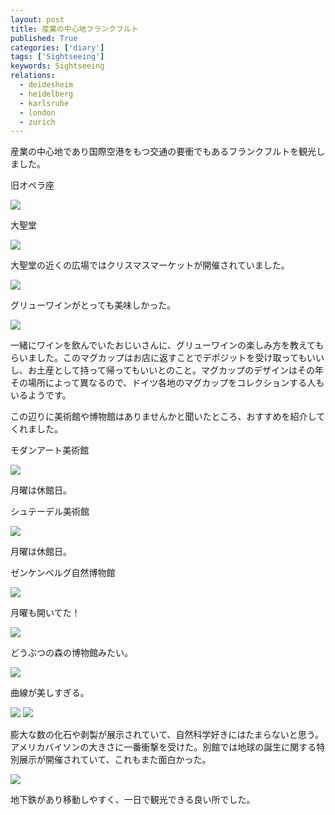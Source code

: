 ```yaml
---
layout: post
title: 産業の中心地フランクフルト
published: True
categories: ['diary']
tags: ['Sightseeing']
keywords: Sightseeing
relations:
  - deidesheim
  - heidelberg
  - karlsruhe
  - london
  - zurich
---
```


産業の中心地であり国際空港をもつ交通の要衝でもあるフランクフルトを観光しました。

<p class="injection-center">旧オペラ座</p>

<img src="https://dl.dropboxusercontent.com/u/12208857/img/frankfurt01.JPG" class="image-on-frame">

<p class="injection-center">大聖堂</p>

<img src="https://dl.dropboxusercontent.com/u/12208857/img/frankfurt02.JPG" class="image-on-frame-small">

大聖堂の近くの広場ではクリスマスマーケットが開催されていました。

<img src="https://dl.dropboxusercontent.com/u/12208857/img/frankfurt03.JPG" class="image-on-frame">

グリューワインがとっても美味しかった。

<img src="https://dl.dropboxusercontent.com/u/12208857/img/frankfurt04.JPG" class="image-on-frame">

一緒にワインを飲んでいたおじいさんに、グリューワインの楽しみ方を教えてもらいました。このマグカップはお店に返すことでデポジットを受け取ってもいいし、お土産として持って帰ってもいいとのこと。マグカップのデザインはその年その場所によって異なるので、ドイツ各地のマグカップをコレクションする人もいるようです。

この辺りに美術館や博物館はありませんかと聞いたところ、おすすめを紹介してくれました。

<p class="injection-center">モダンアート美術館</p>

<img src="https://dl.dropboxusercontent.com/u/12208857/img/frankfurt05.JPG" class="image-on-frame">

月曜は休館日。

<p class="injection-center">シュテーデル美術館</p>

<img src="https://dl.dropboxusercontent.com/u/12208857/img/frankfurt06.JPG" class="image-on-frame">

月曜は休館日。

<p class="injection-center">ゼンケンベルグ自然博物館</p>

<img src="https://dl.dropboxusercontent.com/u/12208857/img/frankfurt07.JPG" class="image-on-frame">

月曜も開いてた！

<img src="https://dl.dropboxusercontent.com/u/12208857/img/frankfurt08.JPG" class="image-on-frame">

どうぶつの森の博物館みたい。

<img src="https://dl.dropboxusercontent.com/u/12208857/img/frankfurt09.JPG" class="image-on-frame">

曲線が美しすぎる。

<img src="https://dl.dropboxusercontent.com/u/12208857/img/frankfurt10.JPG" class="image-on-frame">

<img src="https://dl.dropboxusercontent.com/u/12208857/img/frankfurt11.JPG" class="image-on-frame">

膨大な数の化石や剥製が展示されていて、自然科学好きにはたまらないと思う。アメリカバイソンの大きさに一番衝撃を受けた。別館では地球の誕生に関する特別展示が開催されていて、これもまた面白かった。

<img src="https://dl.dropboxusercontent.com/u/12208857/img/frankfurt12.JPG" class="image-on-frame">

地下鉄があり移動しやすく、一日で観光できる良い所でした。
